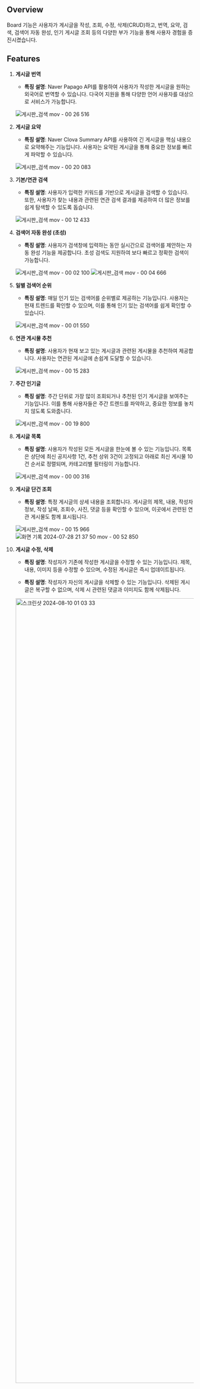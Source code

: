 ## Overview
Board 기능은 사용자가 게시글을 작성, 조회, 수정, 삭제(CRUD)하고,
번역, 요약, 검색, 검색어 자동 완성, 인기 게시글 조회 등의 다양한 부가 기능을 통해 사용자 경험을 증진시켰습니다. 

## Features

1. **게시글 번역**
   - **특징 설명**: Naver Papago API를 활용하여 사용자가 작성한 게시글을 원하는 외국어로 번역할 수 있습니다. 다국어 지원을 통해 다양한 언어 사용자를 대상으로 서비스가 가능합니다.
   
   ![게시판_검색 mov - 00 26 516](https://github.com/user-attachments/assets/e1ac61c1-831d-428c-8726-a8d15b1d54ee)

2. **게시글 요약**
   - **특징 설명**: Naver Clova Summary API를 사용하여 긴 게시글을 핵심 내용으로 요약해주는 기능입니다. 사용자는 요약된 게시글을 통해 중요한 정보를 빠르게 파악할 수 있습니다.
   
   ![게시판_검색 mov - 00 20 083](https://github.com/user-attachments/assets/a55d4b3a-acf6-42dd-8d0c-ac4d6b9b05f0)

3. **기본/연관 검색**
   - **특징 설명**: 사용자가 입력한 키워드를 기반으로 게시글을 검색할 수 있습니다. 또한, 사용자가 찾는 내용과 관련된 연관 검색 결과를 제공하여 더 많은 정보를 쉽게 탐색할 수 있도록 돕습니다.
   
   ![게시판_검색 mov - 00 12 433](https://github.com/user-attachments/assets/edda4f10-d082-4fc7-91a7-734a305457c8)

4. **검색어 자동 완성 (초성)**
   - **특징 설명**: 사용자가 검색창에 입력하는 동안 실시간으로 검색어를 제안하는 자동 완성 기능을 제공합니다. 초성 검색도 지원하여 보다 빠르고 정확한 검색이 가능합니다.
   
   ![게시판_검색 mov - 00 02 100](https://github.com/user-attachments/assets/e0ff74a3-402d-4156-aa38-f9aea14099ff)
   ![게시판_검색 mov - 00 04 666](https://github.com/user-attachments/assets/e52ecdaf-7bd6-4949-a5a3-7cd0e6c82686)

5. **일별 검색어 순위**
   - **특징 설명**: 매일 인기 있는 검색어를 순위별로 제공하는 기능입니다. 사용자는 현재 트렌드를 확인할 수 있으며, 이를 통해 인기 있는 검색어를 쉽게 확인할 수 있습니다.
   
   ![게시판_검색 mov - 00 01 550](https://github.com/user-attachments/assets/0ee5b6e6-8ce7-44ae-b511-7c46a1a934a3)

6. **연관 게시물 추천**
   - **특징 설명**: 사용자가 현재 보고 있는 게시글과 관련된 게시물을 추천하여 제공합니다. 사용자는 연관된 게시글에 손쉽게 도달할 수 있습니다.
   
   ![게시판_검색 mov - 00 15 283](https://github.com/user-attachments/assets/0cc8c463-0644-4ddb-a2e8-53a405de66d7)

7. **주간 인기글**
   - **특징 설명**: 주간 단위로 가장 많이 조회되거나 추천된 인기 게시글을 보여주는 기능입니다. 이를 통해 사용자들은 주간 트렌드를 파악하고, 중요한 정보를 놓치지 않도록 도와줍니다.
   
   ![게시판_검색 mov - 00 19 800](https://github.com/user-attachments/assets/5867056b-412e-4303-b59c-e45429f5f8de)

8. **게시글 목록**
   - **특징 설명**: 사용자가 작성된 모든 게시글을 한눈에 볼 수 있는 기능입니다. 목록은 상단에 최신 공지사항 1건, 추천 상위 3건이 고정되고 아래로 최신 게시물 10건 순서로 정렬되며, 카테고리별 필터링이 가능합니다.
   
   ![게시판_검색 mov - 00 00 316](https://github.com/user-attachments/assets/6dc8b1e0-e781-4638-bf23-a39f4d223098)

9. **게시글 단건 조회**
   - **특징 설명**: 특정 게시글의 상세 내용을 조회합니다. 게시글의 제목, 내용, 작성자 정보, 작성 날짜, 조회수, 사진, 댓글 등을 확인할 수 있으며, 이곳에서 관련된 연관 게시물도 함께 표시됩니다.
   
   ![게시판_검색 mov - 00 15 966](https://github.com/user-attachments/assets/ede96369-ce0b-4048-b228-95239726c794)
   ![화면 기록 2024-07-28 21 37 50 mov - 00 52 850](https://github.com/user-attachments/assets/ecbfdc29-cf8c-4ecf-95fb-3660a3233cfc)



11. **게시글 수정, 삭제**
    - **특징 설명**: 작성자가 기존에 작성한 게시글을 수정할 수 있는 기능입니다. 제목, 내용, 이미지 등을 수정할 수 있으며, 수정된 게시글은 즉시 업데이트됩니다.
    
    - **특징 설명**: 작성자가 자신의 게시글을 삭제할 수 있는 기능입니다. 삭제된 게시글은 복구할 수 없으며, 삭제 시 관련된 댓글과 이미지도 함께 삭제됩니다.
    
    <img width="2110" alt="스크린샷 2024-08-10 01 03 33" src="https://github.com/user-attachments/assets/98b22874-6d39-4dd4-bf4e-d0162b02d0ab">
